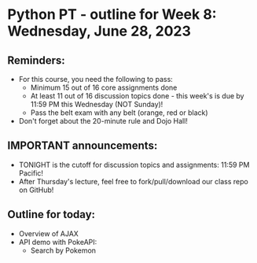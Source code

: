 # Python PT - outline for Week 8: Wednesday, June 28, 2023

## Reminders:
- For this course, you need the following to pass:
    - Minimum 15 out of 16 core assignments done
    - At least 11 out of 16 discussion topics done - this week's is due by 11:59 PM this Wednesday (NOT Sunday)!
    - Pass the belt exam with any belt (orange, red or black)
- Don't forget about the 20-minute rule and Dojo Hall!

## IMPORTANT announcements:
- TONIGHT is the cutoff for discussion topics and assignments: 11:59 PM Pacific!
- After Thursday's lecture, feel free to fork/pull/download our class repo on GitHub!

## Outline for today:
- Overview of AJAX
- API demo with PokeAPI:
    - Search by Pokemon